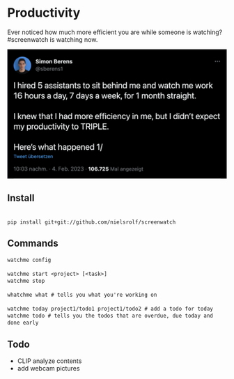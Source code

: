# Productivity
Ever noticed how much more efficient you are while someone is watching? #screenwatch is watching now.

[![motivation](img/motivation.png)](https://twitter.com/sberens1/status/1621977693620432896)

## Install
```

pip install git+git://github.com/nielsrolf/screenwatch
```


## Commands
```
watchme config

watchme start <project> [<task>]
watchme stop

whatchme what # tells you what you're working on

watchme today project1/todo1 project1/todo2 # add a todo for today
watchme todo # tells you the todos that are overdue, due today and done early
```


## Todo
- CLIP analyze contents
- add webcam pictures

